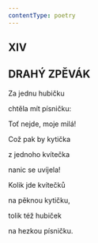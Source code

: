 ```yaml
---
contentType: poetry
---
```


<section>

## XIV  

## DRAHÝ ZPĚVÁK

Za jednu hubičku  

chtěla mít písničku:

Toť nejde, moje milá!

Což pak by kytička

z jednoho kvítečka

nanic se uvíjela!

</section>

<section>

Kolik jde kvítečků

na pěknou kytičku,

tolik též hubiček

na hezkou písničku.

</section>
